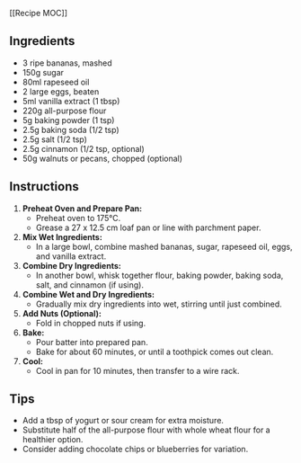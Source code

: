 [[Recipe MOC]]
## Ingredients
- 3 ripe bananas, mashed
- 150g sugar
- 80ml rapeseed oil
- 2 large eggs, beaten
- 5ml vanilla extract (1 tbsp)
- 220g all-purpose flour
- 5g baking powder (1 tsp)
- 2.5g baking soda (1/2 tsp)
- 2.5g salt (1/2 tsp)
- 2.5g cinnamon (1/2 tsp, optional)
- 50g walnuts or pecans, chopped (optional)

## Instructions
1. **Preheat Oven and Prepare Pan:**
   - Preheat oven to 175°C.
   - Grease a 27 x 12.5 cm loaf pan or line with parchment paper.
2. **Mix Wet Ingredients:**
   - In a large bowl, combine mashed bananas, sugar, rapeseed oil, eggs, and vanilla extract.
3. **Combine Dry Ingredients:**
   - In another bowl, whisk together flour, baking powder, baking soda, salt, and cinnamon (if using).
4. **Combine Wet and Dry Ingredients:**
   - Gradually mix dry ingredients into wet, stirring until just combined.
5. **Add Nuts (Optional):**
   - Fold in chopped nuts if using.
6. **Bake:**
   - Pour batter into prepared pan.
   - Bake for about 60 minutes, or until a toothpick comes out clean.
7. **Cool:**
   - Cool in pan for 10 minutes, then transfer to a wire rack.

## Tips
- Add a tbsp of yogurt or sour cream for extra moisture.
- Substitute half of the all-purpose flour with whole wheat flour for a healthier option.
- Consider adding chocolate chips or blueberries for variation.
